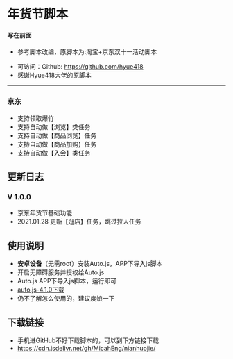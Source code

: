 # 年货节脚本

#### 写在前面

- 参考脚本改编，原脚本为:淘宝+京东双十一活动脚本

* 可访问：Github: https://github.com/hyue418
* 感谢Hyue418大佬的原脚本

---------------

### 京东

* 支持领取爆竹
* 支持自动做【浏览】类任务
* 支持自动做【商品浏览】任务
* 支持自动做【商品加购】任务
* 支持自动做【入会】类任务

## 更新日志

### V 1.0.0 

* 京东年货节基础功能
* 2021.01.28 更新【逛店】任务，跳过拉人任务

## 使用说明

* **安卓设备**（无需root）安装Auto.js，APP下导入js脚本
* 开启无障碍服务并授权给Auto.js
* Auto.js APP下导入js脚本，运行即可
* [auto.js-4.1.0下载](https://share.weiyun.com/5a9g8ys)
* 仍不了解怎么使用的，建议度娘一下

## 下载链接

* 手机进GitHub不好下载脚本的，可以到下方链接下载
* https://cdn.jsdelivr.net/gh/MicahEng/nianhuojie/
